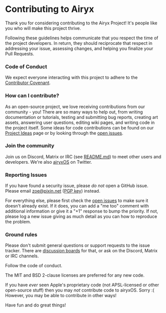 # Contributing to Airyx

Thank you for considering contributing to the Airyx Project! It's people like you who will make this project thrive.

Following these guidelines helps communicate that you respect the time of the project developers. In return, they should reciprocate that respect in addressing your issue, assessing changes, and helping you finalize your Pull Requests.

### Code of Conduct

We expect everyone interacting with this project to adhere to the [Contributor Covenant](CODE_OF_CONDUCT.md).

### How can I contribute?

As an open-source project, we love receiving contributions from our community - you! There are so many ways to help out, from writing documentation or tutorials, testing and submitting bug reports, creating art assets, answering user questions, editing wiki pages, and writing code in the project itself. Some ideas for code contributions can be found on our [Project Ideas](https://wiki.airyx.org/wiki/Project_Ideas) page or by looking through the [open issues](https://github.com/mszoek/airyx/issues).

### Join the community

Join us on Discord, Matrix or IRC (see [README.md](README.md)) to meet other users and developers. We're also [airyxOS](https://twitter.com/airyxOS) on Twitter.

### Reporting Issues

If you have found a security issue, please _do not_ open a GitHub issue. Please email zoe@pixin.net ([PGP key](https://pixin.net/zoe.asc)) instead.

For everything else, please first check the [open issues](https://github.com/mszoek/airyx/issues) to make sure it doesn't already exist. If it does, you can add a "me too" comment with additional information or give it a "+1" response to bump the priority. If not, please log a new issue giving as much detail as you can how to reproduce the problem.

### Ground rules

Please don't submit general questions or support requests to the issue tracker. There are [discussion boards](https://https://github.com/mszoek/airyx/discussions) for that, or ask on the Discord, Matrix or IRC channels.

Follow the code of conduct.

The MIT and BSD 2-clause licenses are preferred for any new code.

If you have _ever_ seen Apple's proprietary code (not APSL-licensed or other open-source stuff) then you may *not* contribute code to airyxOS. Sorry :( However, you may be able to contribute in other ways!

Have fun and do great things!
